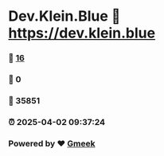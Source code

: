 # Dev.Klein.Blue :link: https://dev.klein.blue 
### :page_facing_up: [16](https://dev.klein.blue/tag.html) 
### :speech_balloon: 0 
### :hibiscus: 35851 
### :alarm_clock: 2025-04-02 09:37:24 
### Powered by :heart: [Gmeek](https://github.com/Meekdai/Gmeek)
